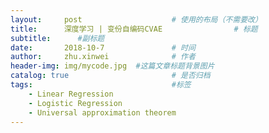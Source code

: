 ```yaml
---
layout:     post   				    # 使用的布局（不需要改）
title:      深度学习 | 变份自编码CVAE 				# 标题 
subtitle:      #副标题
date:       2018-10-7 				# 时间
author:     zhu.xinwei 		    	# 作者
header-img: img/mycode.jpg 	#这篇文章标题背景图片
catalog: true 						# 是否归档
tags:								#标签
    - Linear Regression
    - Logistic Regression
    - Universal approximation theorem
---
```




